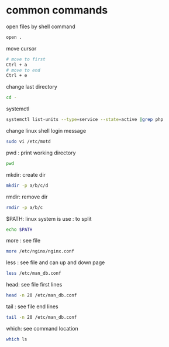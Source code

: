 # common commands

open files by shell command
```sh
open .
```

move cursor
```sh
# move to first
Ctrl + a  
# move to end 
Ctrl + e
```

change last directory
```sh
cd -
```

systemctl

```sh
systemctl list-units --type=service --state=active |grep php
```

change linux shell login message
```sh
sudo vi /etc/motd
```

pwd : print working directory
```sh
pwd
```

mkdir: create dir
```sh
mkdir -p a/b/c/d
```

rmdir: remove dir
```sh
rmdir -p a/b/c
```

$PATH: linux system is use : to split
```sh
echo $PATH
```

more : see file 
```sh
more /etc/nginx/nginx.conf
```

less : see file and can up and down page

```sh
less /etc/man_db.conf
```

head: see file first lines
```sh
head -n 20 /etc/man_db.conf
```

tail : see file end lines
```sh
tail -n 20 /etc/man_db.conf
```

which: see command location

```sh
which ls
```